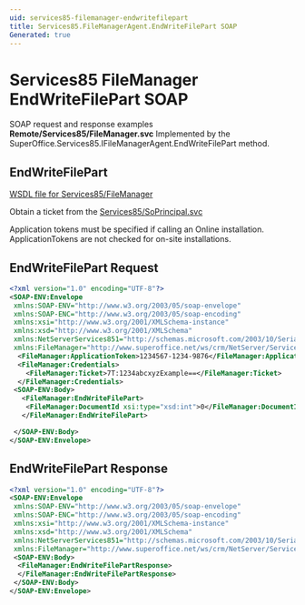 ```yaml
---
uid: services85-filemanager-endwritefilepart
title: Services85.FileManagerAgent.EndWriteFilePart SOAP
Generated: true
---
```


# Services85 FileManager EndWriteFilePart SOAP

SOAP request and response examples **Remote/Services85/FileManager.svc**
Implemented by the <see cref="M:SuperOffice.Services85.IFileManagerAgent.EndWriteFilePart">SuperOffice.Services85.IFileManagerAgent.EndWriteFilePart</see> method.

## EndWriteFilePart





[WSDL file for Services85/FileManager](../Services85-FileManager.md)

Obtain a ticket from the [Services85/SoPrincipal.svc](../SoPrincipal/SoPrincipal.md)

Application tokens must be specified if calling an Online installation. ApplicationTokens are not checked for on-site installations.

## EndWriteFilePart Request

```xml
<?xml version="1.0" encoding="UTF-8"?>
<SOAP-ENV:Envelope
 xmlns:SOAP-ENV="http://www.w3.org/2003/05/soap-envelope"
 xmlns:SOAP-ENC="http://www.w3.org/2003/05/soap-encoding"
 xmlns:xsi="http://www.w3.org/2001/XMLSchema-instance"
 xmlns:xsd="http://www.w3.org/2001/XMLSchema"
 xmlns:NetServerServices851="http://schemas.microsoft.com/2003/10/Serialization/"
 xmlns:FileManager="http://www.superoffice.net/ws/crm/NetServer/Services85">
  <FileManager:ApplicationToken>1234567-1234-9876</FileManager:ApplicationToken>
  <FileManager:Credentials>
    <FileManager:Ticket>7T:1234abcxyzExample==</FileManager:Ticket>
  </FileManager:Credentials>
 <SOAP-ENV:Body>
   <FileManager:EndWriteFilePart>
    <FileManager:DocumentId xsi:type="xsd:int">0</FileManager:DocumentId>
   </FileManager:EndWriteFilePart>

 </SOAP-ENV:Body>
</SOAP-ENV:Envelope>

```


## EndWriteFilePart Response

```xml
<?xml version="1.0" encoding="UTF-8"?>
<SOAP-ENV:Envelope
 xmlns:SOAP-ENV="http://www.w3.org/2003/05/soap-envelope"
 xmlns:SOAP-ENC="http://www.w3.org/2003/05/soap-encoding"
 xmlns:xsi="http://www.w3.org/2001/XMLSchema-instance"
 xmlns:xsd="http://www.w3.org/2001/XMLSchema"
 xmlns:NetServerServices851="http://schemas.microsoft.com/2003/10/Serialization/"
 xmlns:FileManager="http://www.superoffice.net/ws/crm/NetServer/Services85">
 <SOAP-ENV:Body>
  <FileManager:EndWriteFilePartResponse>
  </FileManager:EndWriteFilePartResponse>
 </SOAP-ENV:Body>
</SOAP-ENV:Envelope>

```


